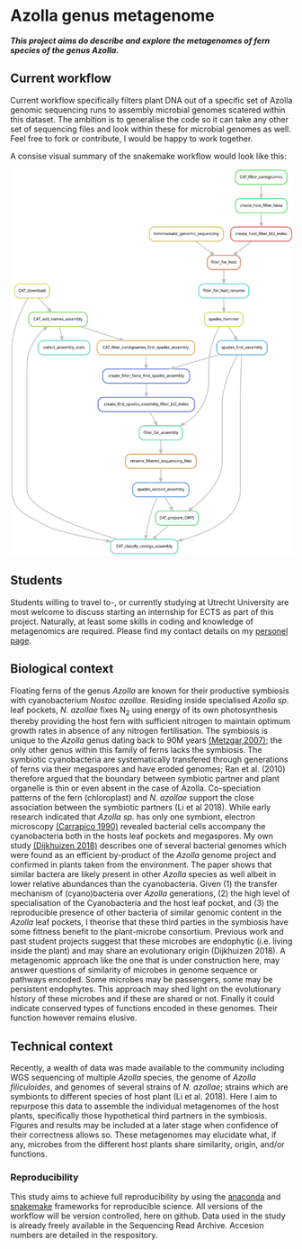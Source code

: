 # Azolla genus metagenome
***This project aims do describe and explore the metagenomes of fern species of the genus Azolla.***

## Current workflow
Current workflow specifically filters plant DNA out of a specific set of Azolla genomic sequencing runs to assembly microbial genomes scatered within this dataset. 
The ambition is to generalise the code so it can take any other set of sequencing files and look within these for microbial genomes as well. 
Feel free to fork or contribute, I would be happy to work together.

A consise visual summary of the snakemake workflow would look like this:

![Snakemake rule graph](https://github.com/lauralwd/Azolla_genus_metagenome/blob/binning/rulegraph.svg)

## Students
Students willing to travel to-, or currently studying at Utrecht University are most welcome to discuss starting an internship for ECTS as part of this project. 
Naturally, at least some skills in coding and knowledge of metagenomics are required. 
Please find my contact details on my [personel page](https://www.uu.nl/medewerkers/LWDijkhuizen).

## Biological context
Floating ferns of the genus _Azolla_ are known for their productive symbiosis with cyanobacterium _Nostoc azollae_. 
Residing inside specialised _Azolla sp._ leaf pockets, _N. azollae_ fixes N<sub>2</sub> using energy of its own photosynthesis thereby providing the host fern with sufficient nitrogen to maintain optimum growth rates in absence of any nitrogen fertilisation. 
The symbiosis is unique to the _Azolla_ genus dating back to 90M years [(Metzgar,2007)](http://doi.org/doi.org/10.1086/519007); the only other genus within this family of ferns lacks the symbiosis. 
The symbiotic cyanobacteria are systematically transfered through generations of ferns via their megaspores and have eroded genomes; Ran et al. (2010) therefore argued that the boundary between symbiotic partner and plant organelle is thin or even absent in the case of Azolla. 
Co-speciation patterns of the fern (chloroplast) and _N. azollae_ support the close association between the symbiotic partners (Li et al 2018). While early research indicated that _Azolla sp._ has only one symbiont, electron microscopy [(Carrapico 1990)](http://doi.org/10.1007/BF02187448) revealed bacterial cells accompany the cyanobacteria both in the hosts leaf pockets and megaspores. 
My own study [(Dijkhuizen 2018)](https://doi.org/10.1111/nph.14843) describes one of several bacterial genomes which were found as an efficient by-product of the _Azolla_ genome project and confirmed in plants taken from the environment. 
The paper shows that similar bactera are likely present in other _Azolla_ species as well albeit in lower relative abundances than the cyanobacteria. 
Given 
(1) the transfer mechanism of (cyano)bacteria over _Azolla_ generations, 
(2) the high level of specialisation of the Cyanobacteria and the host leaf pocket, and 
(3) the reproducible presence of other bacteria of similar genomic content in the _Azolla_ leaf pockets, 
I theorise that these third parties in the symbiosis have some fittness benefit to the plant-microbe consortium.
Previous work and past student projects suggest that these microbes are endophytic (i.e. living inside the plant) and may share an evolutionary origin (Dijkhuizen 2018). 
A metagenomic approach like the one that is under construction here, may answer questions of similarity of microbes in genome sequence or pathways encoded. 
Some microbes may be passengers, some may be persistent endophytes. 
This approach may shed light on the evolutionary history of these microbes and if these are shared or not.
Finally it could indicate conserved types of functions encoded in these genomes.
Their function however remains elusive.

## Technical context
Recently, a wealth of data was made available to the community including WGS sequencing of multiple _Azolla_ species, the genome of _Azolla filiculoides_, and genomes of several strains of _N. azollae_; strains which are symbionts to different species of host plant (Li et al. 2018). 
Here I aim to repurpose this data to assemble the individual metagenomes of the host plants, specifically those hypothetical third partners in the symbiosis. 
Figures and results may be included at a later stage when confidence of their correctness allows so. 
These metagenomes may elucidate what, if any, microbes from the different host plants share similarity, origin, and/or functions.

### Reproducibility
This study aims to achieve full reproducibility by using the [anaconda](https://anaconda.org/) and [snakemake](https://snakemake.readthedocs.io/en/stable/) frameworks for reproducible science. 
All versions of the workflow will be version controlled, here on github. 
Data used in the study is already freely available in the Sequencing Read Archive. 
Accesion numbers are detailed in the respository.
